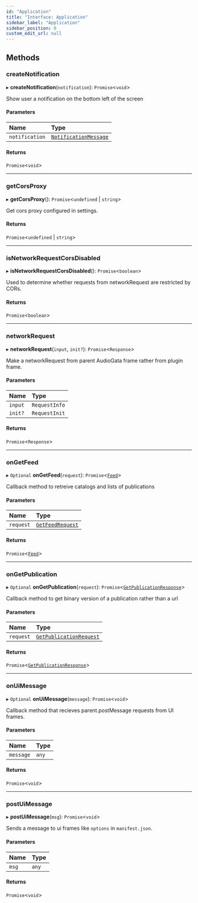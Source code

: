 ```yaml
---
id: "Application"
title: "Interface: Application"
sidebar_label: "Application"
sidebar_position: 0
custom_edit_url: null
---
```


## Methods

### createNotification

▸ **createNotification**(`notification`): `Promise`<`void`\>

Show user a notification on the bottom left of the screen

#### Parameters

| Name | Type |
| :------ | :------ |
| `notification` | [`NotificationMessage`](NotificationMessage.md) |

#### Returns

`Promise`<`void`\>

___

### getCorsProxy

▸ **getCorsProxy**(): `Promise`<`undefined` \| `string`\>

Get cors proxy configured in settings.

#### Returns

`Promise`<`undefined` \| `string`\>

___

### isNetworkRequestCorsDisabled

▸ **isNetworkRequestCorsDisabled**(): `Promise`<`boolean`\>

Used to determine whether requests from networkRequest are restricted by CORs.

#### Returns

`Promise`<`boolean`\>

___

### networkRequest

▸ **networkRequest**(`input`, `init?`): `Promise`<`Response`\>

Make a networkRequest from parent AudioGata frame rather from plugin frame.

#### Parameters

| Name | Type |
| :------ | :------ |
| `input` | `RequestInfo` |
| `init?` | `RequestInit` |

#### Returns

`Promise`<`Response`\>

___

### onGetFeed

▸ `Optional` **onGetFeed**(`request`): `Promise`<[`Feed`](../#feed)\>

Callback method to retreive catalogs and lists of publications

#### Parameters

| Name | Type |
| :------ | :------ |
| `request` | [`GetFeedRequest`](GetFeedRequest.md) |

#### Returns

`Promise`<[`Feed`](../#feed)\>

___

### onGetPublication

▸ `Optional` **onGetPublication**(`request`): `Promise`<[`GetPublicationResponse`](GetPublicationResponse.md)\>

Callback method to get binary version of a publication rather than a url

#### Parameters

| Name | Type |
| :------ | :------ |
| `request` | [`GetPublicationRequest`](GetPublicationRequest.md) |

#### Returns

`Promise`<[`GetPublicationResponse`](GetPublicationResponse.md)\>

___

### onUiMessage

▸ `Optional` **onUiMessage**(`message`): `Promise`<`void`\>

Callback method that recieves parent.postMessage requests from UI frames.

#### Parameters

| Name | Type |
| :------ | :------ |
| `message` | `any` |

#### Returns

`Promise`<`void`\>

___

### postUiMessage

▸ **postUiMessage**(`msg`): `Promise`<`void`\>

Sends a message to ui frames like `options` in `manifest.json`.

#### Parameters

| Name | Type |
| :------ | :------ |
| `msg` | `any` |

#### Returns

`Promise`<`void`\>
